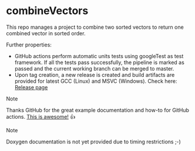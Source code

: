# combineVectors
This repo manages a project to combine two sorted vectors to return one combined vector in sorted order.

Further properties:
* GitHub actions perform automatic units tests using googleTest as test framework. If all the tests pass successfully, the pipeline is marked as passed and the current working branch can be merged to master.
* Upon tag creation, a new release is created and build artifacts are provided for latest GCC (Linux) and MSVC (Windows). Check here: [Release page](https://github.com/DavidKroeter84/combineVectors/releases)

> [!NOTE]
> Thanks GitHub for the great example documentation and how-to for GitHub actions. [This is awesome!](https://docs.github.com/en/actions/examples) :+1:

> [!NOTE]
> Doxygen documentation is not yet provided due to timing restrictions ;-)